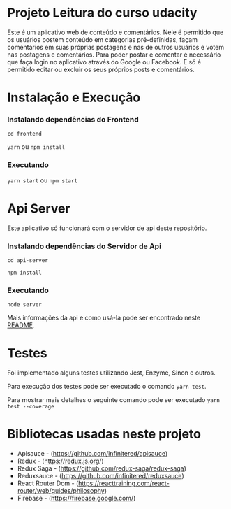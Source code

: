 # Projeto Leitura do curso udacity

Este é um aplicativo web de conteúdo e comentários. Nele é permitido que os usuários postem conteúdo em categorias pré-definidas, façam comentários em suas próprias postagens e nas de outros usuários e votem nas postagens e comentários. Para poder postar e comentar é necessário que faça login no aplicativo através do 
Google ou Facebook. E só é permitido editar ou excluir os seus próprios posts e comentários.

# Instalação e Execução

### Instalando dependências do Frontend

`cd frontend`

`yarn` ou `npm install`

### Executando

`yarn start` ou `npm start`

# Api Server

Este aplicativo só funcionará com o servidor de api deste repositório. 

### Instalando dependências do Servidor de Api

`cd api-server`

`npm install`

### Executando

`node server`

Mais informações da api e como usá-la pode ser encontrado neste [README](https://github.com/enebeze/leitura-udacity/blob/master/api-server/README.md).

# Testes

Foi implementado alguns testes utilizando Jest, Enzyme, Sinon e outros.

Para execução dos testes pode ser executado o comando `yarn test`.

Para mostrar mais detalhes o seguinte comando pode ser executado `yarn test --coverage`

# Bibliotecas usadas neste projeto

* Apisauce - (https://github.com/infinitered/apisauce)
* Redux - (https://redux.js.org/)
* Redux Saga - (https://github.com/redux-saga/redux-saga)
* Reduxsauce - (https://github.com/infinitered/reduxsauce)
* React Router Dom - (https://reacttraining.com/react-router/web/guides/philosophy)
* Firebase - (https://firebase.google.com/)

